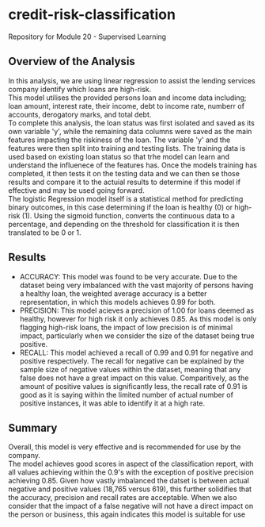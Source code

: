 # credit-risk-classification
Repository for Module 20 - Supervised Learning
## Overview of the Analysis
In this analysis, we are using linear regression to assist the lending services company identify which loans are high-risk. \
This model utilises the provided persons loan and income data including; loan amount, interest rate, their income, debt to income rate, numberr of accounts, derogatory marks, and total debt.\
To complete this analysis, the loan status was first isolated and saved as its own variable 'y', while the remaining data columns were saved as the main features impacting the riskiness of the loan. The variable 'y' and the features were then split into training and testing lists. The training data is used based on existing loan status so that trhe model can learn and understand the influenece of the features has. Once the models training has completed, it then tests it on the testing data and we can then se those results and compare it to the actuial results to determine if this model if effective and may be used going forward.\
The logistic Regression model itself is a statistical method for predicting binary outcomes, in this case determining if the loan is healthy (0) or high-risk (1). Using the sigmoid function, converts the continuous data to a percentage, and depending on the threshold for classification it is then translated to be 0 or 1. 
## Results
* ACCURACY: This model was found to be very accurate. Due to the dataset being very imbalanced with the vast majority of persons having a healthy loan, the weighted average accuracy is a better representation, in which this models achieves 0.99 for both.
* PRECISION: This model acieves a precision of 1.00 for loans deemed as healthy, however for high risk it only achieves 0.85. As this model is only flagging high-risk loans, the impact of low precision is of minimal impact, particularly when we consider the size of the dataset being true positive.
* RECALL: This model achieved a recall of 0.99 and 0.91 for negative and positive respectively. The recall for negative can be explained by the sample size of negative values within the dataset, meaning that any false does not have a great impact on this value. Comparitively, as the amount of positive values is significantly less, the recall rate of 0.91 is good as it is saying within the limited number of actual number of positive instances, it was able to identify it at a high rate. 

## Summary
Overall, this model is very effective and is recommended for use by the company.\
The model achieves good scores in aspect of the classification report, with all values achieving within the 0.9's with the exception of positive precision achieving 0.85. Given how vastly imbalanced the datset is between actual negative and positive values (18,765 versus 619), this further solidifies that the accuracy, precision and recall rates are acceptable. When we also consider that the impact of a false negative will not have a direct impact on the person or business, this again indicates this model is suitable for use
